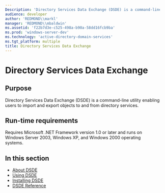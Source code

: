 ```yaml
---
Description: 'Directory Services Data Exchange (DSDE) is a command-line utility enabling users to import and export objects to and from directory services.'
audience: developer
author: 'REDMOND\\markl'
manager: 'REDMOND\\mbaldwin'
ms.assetid: 'f22b7d3e-c525-498a-b90a-58dd16fcb9ba'
ms.prod: 'windows-server-dev'
ms.technology: 'active-directory-domain-services'
ms.tgt_platform: multiple
title: Directory Services Data Exchange
---
```


# Directory Services Data Exchange

## Purpose

Directory Services Data Exchange (DSDE) is a command-line utility enabling users to import and export objects to and from directory services.

## Run-time requirements

Requires Microsoft .NET Framework version 1.0 or later and runs on Windows Server 2003, Windows XP, and Windows 2000 operating systems.

## In this section

-   [About DSDE](about-dsde.md)
-   [Using DSDE](using-dsde.md)
-   [Installing DSDE](installing-dsde.md)
-   [DSDE Reference](dsde-reference.md)

 

 




